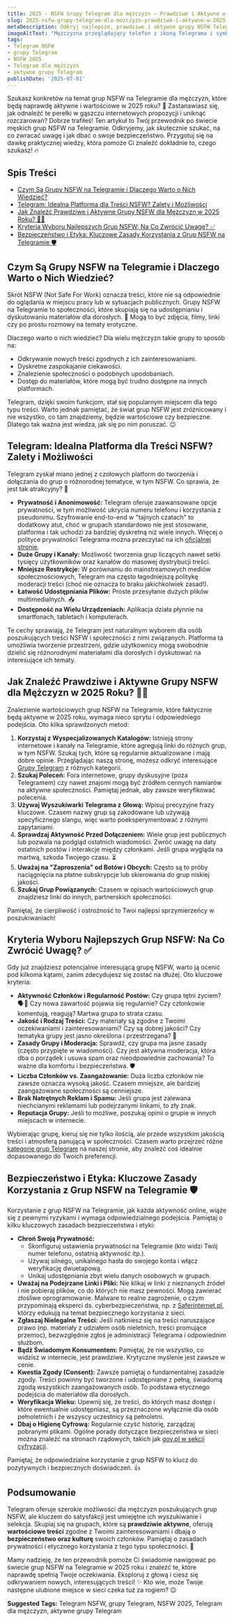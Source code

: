```yaml
---
title: 2025 - NSFW Grupy Telegram dla mężczyzn – Prawdziwe i Aktywne w 2025 roku
slug: 2025-nsfw-grupy-telegram-dla-mezczyzn-prawdziwe-i-aktywne-w-2025-roku
metaDescription: Odkryj najlepsze, prawdziwe i aktywne grupy NSFW Telegram dla mężczyzn w 2025! Dowiedz się, jak je znaleźć, na co zwrócić uwagę i jak dbać o bezpieczeństwo.
imageAltText: "Mężczyzna przeglądający telefon z ikoną Telegrama i symbolem NSFW w tle, symbolizujący poszukiwanie grup dla dorosłych.\n\n        *   Suggested Anchor: \"społeczności o podobnych upodobaniach\"\n        *   Suggested Path: `/kategorie` (lub bardziej szczegółowa kategoria, jeśli istnieje, np. `/kategorie/erotyczne`)\n    2.  Phrase in \"Jak Znaleźć Prawdziwe i Aktywne Grupy NSFW dla Mężczyzn w 2025 Roku? \U0001F575️‍♂️\": \"Wpisuj precyzyjne frazy kluczowe.\"\n        *   Suggested Anchor: \"precyzyjne frazy kluczowe\"\n        *   Suggested Path: `/blog` (jeśli istnieje artykuł o tym, jak efektywnie wyszukiwać na Telegramie lub ogólnie o tagach/frazach) lub `/faq` (jeśli jest sekcja z poradami)."
tags:
- Telegram NSFW
- grupy Telegram
- NSFW 2025
- Telegram dla mężczyzn
- aktywne grupy Telegram
publishDate: '2025-07-01'
---
```


Szukasz konkretów na temat grup NSFW na Telegramie dla mężczyzn, które będą naprawdę aktywne i wartościowe w 2025 roku? 🧐 Zastanawiasz się, jak odnaleźć te perełki w gąszczu internetowych propozycji i uniknąć rozczarowań? Dobrze trafiłeś! Ten artykuł to Twój przewodnik po świecie męskich grup NSFW na Telegramie. Odkryjemy, jak skutecznie szukać, na co zwracać uwagę i jak dbać o swoje bezpieczeństwo. Przygotuj się na dawkę praktycznej wiedzy, która pomoże Ci znaleźć dokładnie to, czego szukasz! 🔥

## Spis Treści

- [Czym Są Grupy NSFW na Telegramie i Dlaczego Warto o Nich Wiedzieć?](#czym-są-grupy-nsfw-na-telegramie-i-dlaczego-warto-o-nich-wiedzieć)
- [Telegram: Idealna Platforma dla Treści NSFW? Zalety i Możliwości](#telegram-idealna-platforma-dla-treści-nsfw-zalety-i-możliwości)
- [Jak Znaleźć Prawdziwe i Aktywne Grupy NSFW dla Mężczyzn w 2025 Roku? 🕵️‍♂️](#jak-znaleźć-prawdziwe-i-aktywne-grupy-nsfw-dla-mężczyzn-w-2025-roku-️)
- [Kryteria Wyboru Najlepszych Grup NSFW: Na Co Zwrócić Uwagę? ✅](#kryteria-wyboru-najlepszych-grup-nsfw-na-co-zwrócić-uwagę-)
- [Bezpieczeństwo i Etyka: Kluczowe Zasady Korzystania z Grup NSFW na Telegramie 🛡️](#bezpieczeństwo-i-etyka-kluczowe-zasady-korzystania-z-grup-nsfw-na-telegramie-️)

## Czym Są Grupy NSFW na Telegramie i Dlaczego Warto o Nich Wiedzieć?

Skrót NSFW (Not Safe For Work) oznacza treści, które nie są odpowiednie do oglądania w miejscu pracy lub w sytuacjach publicznych. Grupy NSFW na Telegramie to społeczności, które skupiają się na udostępnianiu i dyskutowaniu materiałów dla dorosłych. 🔞 Mogą to być zdjęcia, filmy, linki czy po prostu rozmowy na tematy erotyczne.

Dlaczego warto o nich wiedzieć? Dla wielu mężczyzn takie grupy to sposób na:
*   Odkrywanie nowych treści zgodnych z ich zainteresowaniami.
*   Dyskretne zaspokajanie ciekawości.
*   Znalezienie społeczności o podobnych upodobaniach.
*   Dostęp do materiałów, które mogą być trudno dostępne na innych platformach.

Telegram, dzięki swoim funkcjom, stał się popularnym miejscem dla tego typu treści. Warto jednak pamiętać, że świat grup NSFW jest zróżnicowany i nie wszystko, co tam znajdziemy, będzie wartościowe czy bezpieczne. Dlatego tak ważna jest wiedza, jak się po nim poruszać. 😉

## Telegram: Idealna Platforma dla Treści NSFW? Zalety i Możliwości

Telegram zyskał miano jednej z czołowych platform do tworzenia i dołączania do grup o różnorodnej tematyce, w tym NSFW. Co sprawia, że jest tak atrakcyjny? 🤔

*   **Prywatność i Anonimowość:** Telegram oferuje zaawansowane opcje prywatności, w tym możliwość ukrycia numeru telefonu i korzystania z pseudonimu. Szyfrowanie end-to-end w "tajnych czatach" to dodatkowy atut, choć w grupach standardowo nie jest stosowane, platforma i tak uchodzi za bardziej dyskretną niż wiele innych. Więcej o polityce prywatności Telegrama można przeczytać na ich [oficjalnej stronie](https://telegram.org/privacy).
*   **Duże Grupy i Kanały:** Możliwość tworzenia grup liczących nawet setki tysięcy użytkowników oraz kanałów do masowej dystrybucji treści.
*   **Mniejsze Restrykcje:** W porównaniu do mainstreamowych mediów społecznościowych, Telegram ma często łagodniejszą politykę moderacji treści (choć nie oznacza to braku jakichkolwiek zasad!).
*   **Łatwość Udostępniania Plików:** Proste przesyłanie dużych plików multimedialnych. 📤
*   **Dostępność na Wielu Urządzeniach:** Aplikacja działa płynnie na smartfonach, tabletach i komputerach.

Te cechy sprawiają, że Telegram jest naturalnym wyborem dla osób poszukujących treści NSFW i społeczności z nimi związanych. Platforma ta umożliwia tworzenie przestrzeni, gdzie użytkownicy mogą swobodnie dzielić się różnorodnymi materiałami dla dorosłych i dyskutować na interesujące ich tematy.

## Jak Znaleźć Prawdziwe i Aktywne Grupy NSFW dla Mężczyzn w 2025 Roku? 🕵️‍♂️

Znalezienie wartościowych grup NSFW na Telegramie, które faktycznie będą aktywne w 2025 roku, wymaga nieco sprytu i odpowiedniego podejścia. Oto kilka sprawdzonych metod:

1.  **Korzystaj z Wyspecjalizowanych Katalogów:** Istnieją strony internetowe i kanały na Telegramie, które agregują linki do różnych grup, w tym NSFW. Szukaj tych, które są regularnie aktualizowane i mają dobre opinie. Przeglądając naszą stronę, możesz odkryć interesujące [Grupy Telegram](/grupy) z różnych kategorii.
2.  **Szukaj Poleceń:** Fora internetowe, grupy dyskusyjne (poza Telegramem) czy nawet znajomi mogą być źródłem cennych namiarów na aktywne społeczności. Pamiętaj jednak, aby zawsze weryfikować polecenia.
3.  **Używaj Wyszukiwarki Telegrama z Głową:** Wpisuj precyzyjne frazy kluczowe. Czasem nazwy grup są zakodowane lub używają specyficznego slangu, więc warto poeksperymentować z różnymi zapytaniami.
4.  **Sprawdzaj Aktywność Przed Dołączeniem:** Wiele grup jest publicznych lub pozwala na podgląd ostatnich wiadomości. Zwróć uwagę na daty ostatnich postów i interakcje między członkami. Jeśli grupa wygląda na martwą, szkoda Twojego czasu. ⏳
5.  **Uważaj na "Zaproszenia" od Botów i Obcych:** Często są to próby naciągnięcia na płatne subskrypcje lub skierowania do grup niskiej jakości.
6.  **Szukaj Grup Powiązanych:** Czasem w opisach wartościowych grup znajdziesz linki do innych, partnerskich społeczności.

Pamiętaj, że cierpliwość i ostrożność to Twoi najlepsi sprzymierzeńcy w poszukiwaniach!

## Kryteria Wyboru Najlepszych Grup NSFW: Na Co Zwrócić Uwagę? ✅

Gdy już znajdziesz potencjalnie interesującą grupę NSFW, warto ją ocenić pod kilkoma kątami, zanim zdecydujesz się zostać na dłużej. Oto kluczowe kryteria:

*   **Aktywność Członków i Regularność Postów:** Czy grupa tętni życiem? 🗣️💬 Czy nowa zawartość pojawia się regularnie? Czy członkowie komentują, reagują? Martwa grupa to strata czasu.
*   **Jakość i Rodzaj Treści:** Czy materiały są zgodne z Twoimi oczekiwaniami i zainteresowaniami? Czy są dobrej jakości? Czy tematyka grupy jest jasno określona i przestrzegana? 🤔
*   **Zasady Grupy i Moderacja:** Sprawdź, czy grupa ma jasne zasady (często przypięte w wiadomości). Czy jest aktywna moderacja, która dba o porządek i usuwa spam oraz nieodpowiednie zachowania? To ważne dla komfortu i bezpieczeństwa. 🛡️
*   **Liczba Członków vs. Zaangażowanie:** Duża liczba członków nie zawsze oznacza wysoką jakość. Czasem mniejsze, ale bardziej zaangażowane społeczności są cenniejsze.
*   **Brak Natrętnych Reklam i Spamu:** Jeśli grupa jest zalewana niechcianymi reklamami lub podejrzanymi linkami, to zły znak.
*   **Reputacja Grupy:** Jeśli to możliwe, poszukaj opinii o grupie w innych miejscach w internecie.

Wybierając grupę, kieruj się nie tylko ilością, ale przede wszystkim jakością treści i atmosferą panującą w społeczności. Czasem warto przejrzeć różne [kategorie grup Telegram](/kategorie) na naszej stronie, aby znaleźć coś idealnie dopasowanego do Twoich preferencji.

## Bezpieczeństwo i Etyka: Kluczowe Zasady Korzystania z Grup NSFW na Telegramie 🛡️

Korzystanie z grup NSFW na Telegramie, jak każda aktywność online, wiąże się z pewnymi ryzykami i wymaga odpowiedzialnego podejścia. Pamiętaj o kilku kluczowych zasadach bezpieczeństwa i etyki:

*   **Chroń Swoją Prywatność:**
    *   Skonfiguruj ustawienia prywatności na Telegramie (kto widzi Twój numer telefonu, ostatnią aktywność itp.).
    *   Używaj silnego, unikalnego hasła do swojego konta i włącz weryfikację dwuetapową.
    *   Unikaj udostępniania zbyt wielu danych osobowych w grupach.
*   **Uważaj na Podejrzane Linki i Pliki:** Nie klikaj w linki z nieznanych źródeł i nie pobieraj plików, co do których nie masz pewności. Mogą zawierać złośliwe oprogramowanie.  Malware to realne zagrożenie, o czym przypominają eksperci ds. cyberbezpieczeństwa, np. z [Saferinternet.pl](https://www.saferinternet.pl/), którzy edukują na temat bezpiecznego korzystania z sieci.
*   **Zgłaszaj Nielegalne Treści:** Jeśli natkniesz się na treści naruszające prawo (np. materiały z udziałem osób nieletnich, treści promujące przemoc), bezwzględnie zgłoś je administracji Telegrama i odpowiednim służbom.
*   **Bądź Świadomym Konsumentem:** Pamiętaj, że nie wszystko, co widzisz w internecie, jest prawdziwe. Krytyczne myślenie jest zawsze w cenie.
*   **Kwestia Zgody (Consent):** Zawsze pamiętaj o fundamentalnej zasadzie zgody. Treści powinny być tworzone i udostępniane z pełną, świadomą zgodą wszystkich zaangażowanych osób. To podstawa etycznego podejścia do materiałów dla dorosłych.
*   **Weryfikacja Wieku:** Upewnij się, że treści, do których masz dostęp i które ewentualnie udostępniasz, są przeznaczone wyłącznie dla osób pełnoletnich i że wszyscy uczestnicy są pełnoletni.
*   **Dbaj o Higienę Cyfrową:** Regularnie czyść historię, zarządzaj pobranymi plikami. Ogólne porady dotyczące bezpieczeństwa w sieci można znaleźć na stronach rządowych, takich jak [gov.pl w sekcji cyfryzacji](https://www.gov.pl/web/cyfryzacja/badz-bezpieczny-w-internecie).

Pamiętaj, że odpowiedzialne korzystanie z grup NSFW to klucz do pozytywnych i bezpiecznych doświadczeń. 👍

## Podsumowanie

Telegram oferuje szerokie możliwości dla mężczyzn poszukujących grup NSFW, ale kluczem do satysfakcji jest umiejętne ich wyszukiwanie i selekcja. Skupiaj się na grupach, które są **prawdziwie aktywne**, oferują **wartościowe treści** zgodne z Twoimi zainteresowaniami i dbają o **bezpieczeństwo oraz kulturę** swoich członków. Pamiętaj o zasadach prywatności i etycznego korzystania z tego typu społeczności. 🧐

Mamy nadzieję, że ten przewodnik pomoże Ci świadomie nawigować po świecie grup NSFW na Telegramie w 2025 roku i znaleźć te, które naprawdę spełnią Twoje oczekiwania. Eksploruj z głową i ciesz się odkrywaniem nowych, interesujących treści! ✨ Kto wie, może Twoje następne ulubione miejsce w sieci czeka tuż za rogiem? 😉




**Suggested Tags:**
Telegram NSFW, grupy Telegram, NSFW 2025, Telegram dla mężczyzn, aktywne grupy Telegram
